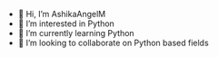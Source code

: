 - 👋 Hi, I’m AshikaAngelM
- 👀 I’m interested in Python
- 🌱 I’m currently learning Python
- 💞️ I’m looking to collaborate on Python based fields
  

<!---
AshikaAngelM/AshikaAngelM is a ✨ special ✨ repository because its `README.md` (this file) appears on your GitHub profile.
You can click the Preview link to take a look at your changes.
--->
